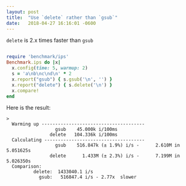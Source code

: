 ```yaml
---
layout: post
title:  "Use `delete` rather than `gsub`"
date:   2018-04-27 16:16:01 -0600
---
```


`delete` is 2.x times faster than `gsub`

<!--more-->

```ruby

require 'benchmark/ips'
Benchmark.ips do |x|
  x.config(time: 5, warmup: 2)
  s = 'a\nb\nc\nd\n' * 2
  x.report("gsub") { s.gsub('\n', '') }
  x.report("delete") { s.delete('\n') }
  x.compare!
end

```

Here is the result:

    >
      Warming up --------------------------------------
                      gsub    45.000k i/100ms
                    delete   104.336k i/100ms
      Calculating -------------------------------------
                      gsub    516.847k (± 1.9%) i/s -      2.610M in   5.051625s
                    delete      1.433M (± 2.3%) i/s -      7.199M in   5.026350s
      Comparison:
              delete:  1433040.1 i/s
                gsub:   516847.4 i/s - 2.77x  slower



